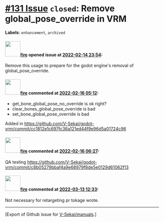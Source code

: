 # [\#131 Issue](https://github.com/V-Sekai/manuals/issues/131) `closed`: Remove global_pose_override in VRM
**Labels**: `enhancement`, `archived`


#### <img src="https://avatars.githubusercontent.com/u/32321?u=c2e06a3d2b49a467aa907e54aa259516440267cc&v=4" width="50">[fire](https://github.com/fire) opened issue at [2022-02-14 23:54](https://github.com/V-Sekai/manuals/issues/131):

Remove this usage to prepare for the godot engine's removal of global_pose_override.

#### <img src="https://avatars.githubusercontent.com/u/32321?u=c2e06a3d2b49a467aa907e54aa259516440267cc&v=4" width="50">[fire](https://github.com/fire) commented at [2022-02-16 05:12](https://github.com/V-Sekai/manuals/issues/131#issuecomment-1041115815):

* get_bone_global_pose_no_override is ok right?
* clear_bones_global_pose_override is bad
* set_bone_global_pose_override is bad

Added in https://github.com/V-Sekai/godot-vrm/commit/cc1812e1c697fc36a121ed44f9e96d5a01724c96

#### <img src="https://avatars.githubusercontent.com/u/32321?u=c2e06a3d2b49a467aa907e54aa259516440267cc&v=4" width="50">[fire](https://github.com/fire) commented at [2022-02-16 06:27](https://github.com/V-Sekai/manuals/issues/131#issuecomment-1041152366):

QA testing https://github.com/V-Sekai/godot-vrm/commit/c8b05279bbaf4a9e68979f8de5e0129d61062f13

#### <img src="https://avatars.githubusercontent.com/u/32321?u=c2e06a3d2b49a467aa907e54aa259516440267cc&v=4" width="50">[fire](https://github.com/fire) commented at [2022-03-13 12:33](https://github.com/V-Sekai/manuals/issues/131#issuecomment-1066092010):

Not necessary for retargeting pr tokage wrote.


-------------------------------------------------------------------------------



[Export of Github issue for [V-Sekai/manuals](https://github.com/V-Sekai/manuals).]
